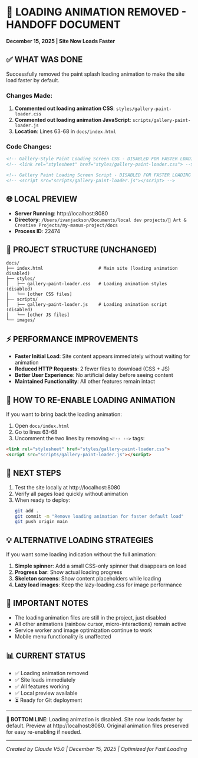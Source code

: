 # 🚀 LOADING ANIMATION REMOVED - HANDOFF DOCUMENT
**December 15, 2025 | Site Now Loads Faster**

## ✅ WHAT WAS DONE
Successfully removed the paint splash loading animation to make the site load faster by default.

### Changes Made:
1. **Commented out loading animation CSS**: `styles/gallery-paint-loader.css`
2. **Commented out loading animation JavaScript**: `scripts/gallery-paint-loader.js`
3. **Location**: Lines 63-68 in `docs/index.html`

### Code Changes:
```html
<!-- Gallery-Style Paint Loading Screen CSS - DISABLED FOR FASTER LOADING -->
<!-- <link rel="stylesheet" href="styles/gallery-paint-loader.css"> -->

<!-- Gallery Paint Loading Screen Script - DISABLED FOR FASTER LOADING -->
<!-- <script src="scripts/gallery-paint-loader.js"></script> -->
```

## 🌐 LOCAL PREVIEW
- **Server Running**: http://localhost:8080
- **Directory**: `/Users/ivanjackson/Documents/local dev projects/🎨 Art & Creative Projects/my-manus-project/docs`
- **Process ID**: 22474

## 📁 PROJECT STRUCTURE (UNCHANGED)
```
docs/
├── index.html                     # Main site (loading animation disabled)
├── styles/
│   ├── gallery-paint-loader.css   # Loading animation styles (disabled)
│   └── [other CSS files]
├── scripts/
│   ├── gallery-paint-loader.js    # Loading animation script (disabled)
│   └── [other JS files]
└── images/
```

## ⚡ PERFORMANCE IMPROVEMENTS
- **Faster Initial Load**: Site content appears immediately without waiting for animation
- **Reduced HTTP Requests**: 2 fewer files to download (CSS + JS)
- **Better User Experience**: No artificial delay before seeing content
- **Maintained Functionality**: All other features remain intact

## 🔧 HOW TO RE-ENABLE LOADING ANIMATION
If you want to bring back the loading animation:
1. Open `docs/index.html`
2. Go to lines 63-68
3. Uncomment the two lines by removing `<!-- -->` tags:
```html
<link rel="stylesheet" href="styles/gallery-paint-loader.css">
<script src="scripts/gallery-paint-loader.js"></script>
```

## 🎯 NEXT STEPS
1. Test the site locally at http://localhost:8080
2. Verify all pages load quickly without animation
3. When ready to deploy:
   ```bash
   git add .
   git commit -m "Remove loading animation for faster default load"
   git push origin main
   ```

## 💡 ALTERNATIVE LOADING STRATEGIES
If you want some loading indication without the full animation:
1. **Simple spinner**: Add a small CSS-only spinner that disappears on load
2. **Progress bar**: Show actual loading progress
3. **Skeleton screens**: Show content placeholders while loading
4. **Lazy load images**: Keep the lazy-loading.css for image performance

## 🚨 IMPORTANT NOTES
- The loading animation files are still in the project, just disabled
- All other animations (rainbow cursor, micro-interactions) remain active
- Service worker and image optimization continue to work
- Mobile menu functionality is unaffected

## 📊 CURRENT STATUS
- ✅ Loading animation removed
- ✅ Site loads immediately
- ✅ All features working
- ✅ Local preview available
- ⏳ Ready for Git deployment

---

**🎯 BOTTOM LINE**: Loading animation is disabled. Site now loads faster by default. Preview at http://localhost:8080. Original animation files preserved for easy re-enabling if needed.

---
*Created by Claude V5.0 | December 15, 2025 | Optimized for Fast Loading*